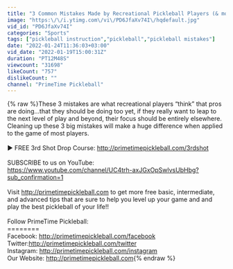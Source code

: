 ```yaml
---
title: "3 Common Mistakes Made by Recreational Pickleball Players (& most players 4.0 and below)"
image: "https:\/\/i.ytimg.com\/vi\/PD6JfaXv74I\/hqdefault.jpg"
vid_id: "PD6JfaXv74I"
categories: "Sports"
tags: ["pickleball instruction","pickleball","pickleball mistakes"]
date: "2022-01-24T11:36:03+03:00"
vid_date: "2022-01-19T15:00:31Z"
duration: "PT12M48S"
viewcount: "31698"
likeCount: "757"
dislikeCount: ""
channel: "PrimeTime Pickleball"
---
```

{% raw %}These 3 mistakes are what recreational players “think” that pros are doing…that they should be doing too yet, if they really want to leap to the next level of play and beyond, their focus should be entirely elsewhere.  Cleaning up these 3 big mistakes will make a huge difference when applied to the game of most players.<br /><br />► FREE 3rd Shot Drop Course: <a rel="nofollow" target="blank" href="http://primetimepickleball.com/3rdshot">http://primetimepickleball.com/3rdshot</a><br /><br />SUBSCRIBE to us on YouTube:<br /><a rel="nofollow" target="blank" href="https://www.youtube.com/channel/UC4trh-axJGxOpSwlvsUbHbg?sub_confirmation=1">https://www.youtube.com/channel/UC4trh-axJGxOpSwlvsUbHbg?sub_confirmation=1</a><br /><br />Visit <a rel="nofollow" target="blank" href="http://primetimepickleball.com">http://primetimepickleball.com</a> to get more free basic, intermediate, and advanced tips that are sure to help you level up your game and and play the best pickleball of your life!!<br /><br />Follow PrimeTime Pickleball:<br />========<br />Facebook: <a rel="nofollow" target="blank" href="http://primetimepickleball.com/facebook">http://primetimepickleball.com/facebook</a><br />Twitter:<a rel="nofollow" target="blank" href="http://primetimepickleball.com/twitter">http://primetimepickleball.com/twitter</a><br />Instagram: <a rel="nofollow" target="blank" href="http://primetimepickleball.com/instagram">http://primetimepickleball.com/instagram</a><br />Our Website: <a rel="nofollow" target="blank" href="http://primetimepickleball.com">http://primetimepickleball.com</a>{% endraw %}
